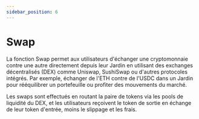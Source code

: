 ```yaml
---
sidebar_position: 6
---
```


# Swap

La fonction Swap permet aux utilisateurs d'échanger une cryptomonnaie contre une autre directement depuis leur Jardin en utilisant des exchanges décentralisés (DEX) comme Uniswap, SushiSwap ou d'autres protocoles intégrés. Par exemple, échanger de l'ETH contre de l'USDC dans un Jardin pour rééquilibrer un portefeuille ou profiter des mouvements du marché.

Les swaps sont effectués en routant la paire de tokens via les pools de liquidité du DEX, et les utilisateurs reçoivent le token de sortie en échange de leur token d'entrée, moins le slippage et les frais. 
